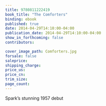 ```yaml
---
title: 9780811222419
book_title: "The Comforters"
binding: ebook
published: true
date: 2014-04-29T14:10:00-04:00
publication_date: 2014-04-29T14:10:00-04:00
show_in_forthcoming: false
contributors:

cover_image_path: Comforters.jpg
forsale: false
saleprice:
shipping_charge:
price_us:
price_cn:
trim_size:
page_count:
---
```

Spark’s stunning 1957 debut

